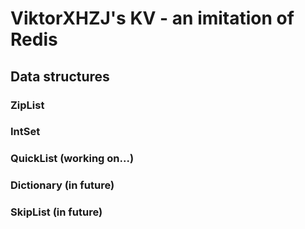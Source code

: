# ViktorXHZJ's KV - an imitation of Redis

## Data structures

### ZipList

### IntSet

### QuickList (working on...)

### Dictionary (in future)

### SkipList (in future)

